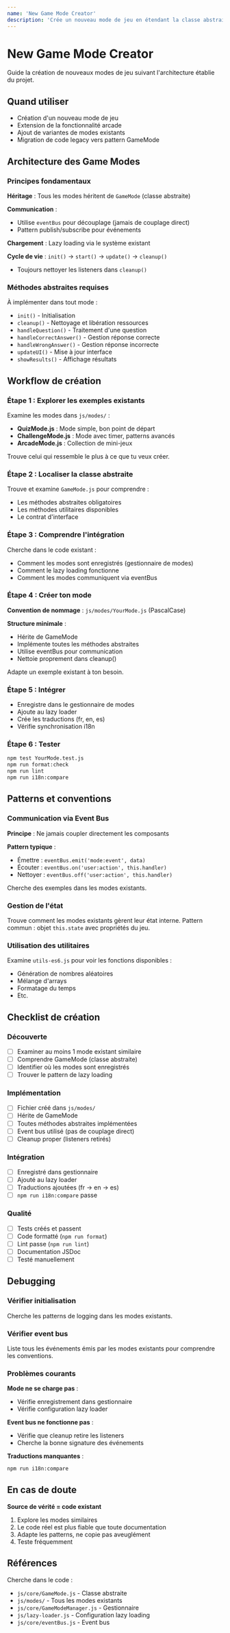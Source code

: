 ```yaml
---
name: 'New Game Mode Creator'
description: 'Crée un nouveau mode de jeu en étendant la classe abstraite GameMode.js avec gestion du cycle de vie, event bus, et lazy loading'
---
```


# New Game Mode Creator

Guide la création de nouveaux modes de jeu suivant l'architecture établie du projet.

## Quand utiliser

- Création d'un nouveau mode de jeu
- Extension de la fonctionnalité arcade
- Ajout de variantes de modes existants
- Migration de code legacy vers pattern GameMode

## Architecture des Game Modes

### Principes fondamentaux

**Héritage** : Tous les modes héritent de `GameMode` (classe abstraite)

**Communication** :

- Utilise `eventBus` pour découplage (jamais de couplage direct)
- Pattern publish/subscribe pour événements

**Chargement** : Lazy loading via le système existant

**Cycle de vie** : `init()` → `start()` → `update()` → `cleanup()`

- Toujours nettoyer les listeners dans `cleanup()`

### Méthodes abstraites requises

À implémenter dans tout mode :

- `init()` - Initialisation
- `cleanup()` - Nettoyage et libération ressources
- `handleQuestion()` - Traitement d'une question
- `handleCorrectAnswer()` - Gestion réponse correcte
- `handleWrongAnswer()` - Gestion réponse incorrecte
- `updateUI()` - Mise à jour interface
- `showResults()` - Affichage résultats

## Workflow de création

### Étape 1 : Explorer les exemples existants

Examine les modes dans `js/modes/` :

- **QuizMode.js** : Mode simple, bon point de départ
- **ChallengeMode.js** : Mode avec timer, patterns avancés
- **ArcadeMode.js** : Collection de mini-jeux

Trouve celui qui ressemble le plus à ce que tu veux créer.

### Étape 2 : Localiser la classe abstraite

Trouve et examine `GameMode.js` pour comprendre :

- Les méthodes abstraites obligatoires
- Les méthodes utilitaires disponibles
- Le contrat d'interface

### Étape 3 : Comprendre l'intégration

Cherche dans le code existant :

- Comment les modes sont enregistrés (gestionnaire de modes)
- Comment le lazy loading fonctionne
- Comment les modes communiquent via eventBus

### Étape 4 : Créer ton mode

**Convention de nommage** : `js/modes/YourMode.js` (PascalCase)

**Structure minimale** :

- Hérite de GameMode
- Implémente toutes les méthodes abstraites
- Utilise eventBus pour communication
- Nettoie proprement dans cleanup()

Adapte un exemple existant à ton besoin.

### Étape 5 : Intégrer

- Enregistre dans le gestionnaire de modes
- Ajoute au lazy loader
- Crée les traductions (fr, en, es)
- Vérifie synchronisation i18n

### Étape 6 : Tester

```bash
npm test YourMode.test.js
npm run format:check
npm run lint
npm run i18n:compare
```

## Patterns et conventions

### Communication via Event Bus

**Principe** : Ne jamais coupler directement les composants

**Pattern typique** :

- Émettre : `eventBus.emit('mode:event', data)`
- Écouter : `eventBus.on('user:action', this.handler)`
- Nettoyer : `eventBus.off('user:action', this.handler)`

Cherche des exemples dans les modes existants.

### Gestion de l'état

Trouve comment les modes existants gèrent leur état interne.
Pattern commun : objet `this.state` avec propriétés du jeu.

### Utilisation des utilitaires

Examine `utils-es6.js` pour voir les fonctions disponibles :

- Génération de nombres aléatoires
- Mélange d'arrays
- Formatage du temps
- Etc.

## Checklist de création

### Découverte

- [ ] Examiner au moins 1 mode existant similaire
- [ ] Comprendre GameMode (classe abstraite)
- [ ] Identifier où les modes sont enregistrés
- [ ] Trouver le pattern de lazy loading

### Implémentation

- [ ] Fichier créé dans `js/modes/`
- [ ] Hérite de GameMode
- [ ] Toutes méthodes abstraites implémentées
- [ ] Event bus utilisé (pas de couplage direct)
- [ ] Cleanup proper (listeners retirés)

### Intégration

- [ ] Enregistré dans gestionnaire
- [ ] Ajouté au lazy loader
- [ ] Traductions ajoutées (fr → en → es)
- [ ] `npm run i18n:compare` passe

### Qualité

- [ ] Tests créés et passent
- [ ] Code formatté (`npm run format`)
- [ ] Lint passe (`npm run lint`)
- [ ] Documentation JSDoc
- [ ] Testé manuellement

## Debugging

### Vérifier initialisation

Cherche les patterns de logging dans les modes existants.

### Vérifier event bus

Liste tous les événements émis par les modes existants pour comprendre les conventions.

### Problèmes courants

**Mode ne se charge pas** :

- Vérifie enregistrement dans gestionnaire
- Vérifie configuration lazy loader

**Event bus ne fonctionne pas** :

- Vérifie que cleanup retire les listeners
- Cherche la bonne signature des événements

**Traductions manquantes** :

```bash
npm run i18n:compare
```

## En cas de doute

**Source de vérité = code existant**

1. Explore les modes similaires
2. Le code réel est plus fiable que toute documentation
3. Adapte les patterns, ne copie pas aveuglément
4. Teste fréquemment

## Références

Cherche dans le code :

- `js/core/GameMode.js` - Classe abstraite
- `js/modes/` - Tous les modes existants
- `js/core/GameModeManager.js` - Gestionnaire
- `js/lazy-loader.js` - Configuration lazy loading
- `js/core/eventBus.js` - Event bus

